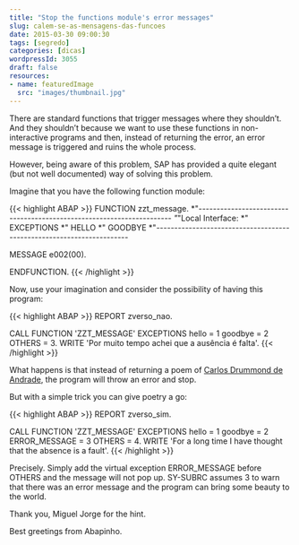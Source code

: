 ```yaml
---
title: "Stop the functions module's error messages"
slug: calem-se-as-mensagens-das-funcoes
date: 2015-03-30 09:00:30
tags: [segredo]
categories: [dicas]
wordpressId: 3055
draft: false
resources:
- name: featuredImage
  src: "images/thumbnail.jpg"
---
```

There are standard functions that trigger messages where they shouldn’t. And they shouldn’t because we want to use these functions in non-interactive programs and then, instead of returning the error, an error message is triggered and ruins the whole process.

However, being aware of this problem, SAP has provided a quite elegant (but not well documented) way of solving this problem.

<!--more-->
Imagine that you have the following function module:


{{< highlight ABAP >}}
FUNCTION zzt_message.
*"----------------------------------------------------------------------
*"*"Local Interface:
*"  EXCEPTIONS
*"      HELLO
*"      GOODBYE
*"----------------------------------------------------------------------

  MESSAGE e002(00).

ENDFUNCTION.
{{< /highlight >}}

Now, use your imagination and consider the possibility of having this program:


{{< highlight ABAP >}}
REPORT zverso_nao.

CALL FUNCTION 'ZZT_MESSAGE'
  EXCEPTIONS
    hello         = 1
    goodbye       = 2
    OTHERS        = 3.
WRITE 'Por muito tempo achei que a ausência é falta'.
{{< /highlight >}}

What happens is that instead of returning a poem of [ Carlos Drummond de Andrade][1], the program will throw an error and stop.

But with a simple trick you can give poetry a go:


{{< highlight ABAP >}}
REPORT zverso_sim.

CALL FUNCTION 'ZZT_MESSAGE'
  EXCEPTIONS
    hello         = 1
    goodbye       = 2
    ERROR_MESSAGE = 3
    OTHERS        = 4.
WRITE 'For a long time I have thought that the absence is a fault'.
{{< /highlight >}}

Precisely. Simply add the virtual exception ERROR_MESSAGE before OTHERS and the message will not pop up. SY-SUBRC assumes 3 to warn that there was an error message and the program can bring some beauty to the world.

Thank you, Miguel Jorge for the hint.

Best greetings from Abapinho.

   [1]: http://www.citador.pt/poemas/ausencia-carlos-drummond-de-andrade
